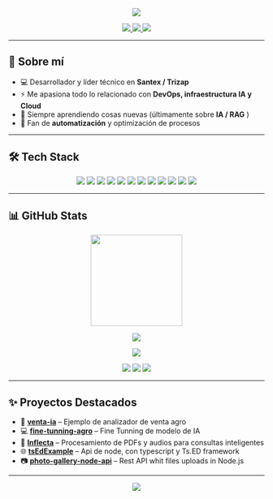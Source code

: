 <!-- Banner -->
<p align="center">
  <img src="https://capsule-render.vercel.app/api?type=waving&color=0:0A66C2,100:1DB954&height=200&section=header&text=¡Hola!%20Soy%20Valen%20👋&fontColor=ffffff&fontSize=45&fontAlignY=35" />
</p>

<!-- Badges -->
<p align="center">
  <a href="https://www.linkedin.com/in/valentin-marino" target="_blank">
    <img src="https://img.shields.io/badge/LinkedIn-0A66C2?style=for-the-badge&logo=linkedin&logoColor=white"/>
  </a>
  <a href="mailto:valemarino1694@gmail.com">
    <img src="https://img.shields.io/badge/Email-D14836?style=for-the-badge&logo=gmail&logoColor=white"/>
  </a>
  <a href="https://github.com/valenMarino">
    <img src="https://img.shields.io/badge/GitHub-181717?style=for-the-badge&logo=github&logoColor=white"/>
  </a>
</p>

---

## 🚀 Sobre mí  
- 💻 Desarrollador y líder técnico en **Santex / Trizap**  
- ⚡ Me apasiona todo lo relacionado con **DevOps, infraestructura IA y Cloud**  
- 🧠 Siempre aprendiendo cosas nuevas (últimamente sobre **IA / RAG** )  
- 🌱 Fan de **automatización** y optimización de procesos  

---

## 🛠️ Tech Stack  
<!-- Lenguajes y Tech -->
<p align="center">
  <!-- Lenguajes -->
  <img src="https://img.shields.io/badge/C%23-239120?style=for-the-badge&logo=c-sharp&logoColor=white" />
  <img src="https://img.shields.io/badge/.NET-512BD4?style=for-the-badge&logo=dotnet&logoColor=white" />
  <img src="https://img.shields.io/badge/Node.js-43853D?style=for-the-badge&logo=node.js&logoColor=white" />
  <img src="https://img.shields.io/badge/TypeScript-3178C6?style=for-the-badge&logo=typescript&logoColor=white" />
  <img src="https://img.shields.io/badge/JavaScript-F7DF1E?style=for-the-badge&logo=javascript&logoColor=black" />
  <img src="https://img.shields.io/badge/Python-3776AB?style=for-the-badge&logo=python&logoColor=white" />
  <img src="https://img.shields.io/badge/PowerShell-5391FE?style=for-the-badge&logo=powershell&logoColor=white" />
  
  <!-- DevOps -->
  <img src="https://img.shields.io/badge/Azure-0078D4?style=for-the-badge&logo=microsoftazure&logoColor=white" />
  <img src="https://img.shields.io/badge/Docker-2496ED?style=for-the-badge&logo=docker&logoColor=white" />
  <img src="https://img.shields.io/badge/Kubernetes-326CE5?style=for-the-badge&logo=kubernetes&logoColor=white" />
  <img src="https://img.shields.io/badge/Argo%20CD-FB7A24?style=for-the-badge&logo=argo&logoColor=white" />
  <img src="https://img.shields.io/badge/Jenkins-D24939?style=for-the-badge&logo=jenkins&logoColor=white" />
</p>

---

## 📊 GitHub Stats  
<p align="center">
  <img height="180em" src="https://github-readme-stats.vercel.app/api/top-langs/?username=valenMarino&layout=compact&theme=radical&hide_border=true" />
</p>
<p align="center">
  <img src="https://streak-stats.demolab.com/?user=valenMarino&theme=radical&hide_border=true" />
</p>
<p align="center">
  <img src="https://github-readme-activity-graph.vercel.app/graph?username=valenMarino&theme=dracula&hide_border=true" />
</p>
<p align="center">
  <img src="https://img.shields.io/github/followers/valenMarino?style=social" />
  <img src="https://img.shields.io/github/stars/valenMarino?style=social" />
  <img src="https://komarev.com/ghpvc/?username=valenMarino&style=flat-square&color=blue" />
</p>

---

## ✨ Proyectos Destacados  
- 🫛 [**venta-ia**](#) – Ejemplo de analizador de venta agro
- 💻 [**fine-tunning-agro**](#) – Fine Tunning de modelo de IA
- 🤖 [**Inflecta**](#) – Procesamiento de PDFs y audios para consultas inteligentes
- 🌐 [**tsEdExample**](#) – Api de node, con typescript y Ts.ED framework
- 📷 [**photo-gallery-node-api**](#) – Rest API whit files uploads in Node.js
---

<!-- Footer -->
<p align="center">
  <img src="https://capsule-render.vercel.app/api?type=waving&color=0:0A66C2,100:1DB954&height=120&section=footer"/>
</p>
